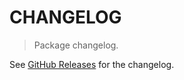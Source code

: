 # CHANGELOG

> Package changelog.

See [GitHub Releases](https://github.com/stdlib-js/assert-napi-equal-types/releases) for the changelog.